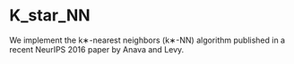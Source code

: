# K_star_NN
We implement the k∗-nearest neighbors (k∗-NN) algorithm published in a recent NeurIPS 2016 paper by Anava and Levy.
